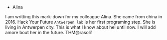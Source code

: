 * Alina

I am writting this mark-down for my colleague Alina. She came from china in 2016. Hack Your Future `Antwerpen lab` is her first programing step. She is living in Antwerpen city.
This is what I know about hel until now. 
I will add amore bout her in the future.
THM@rasoli1